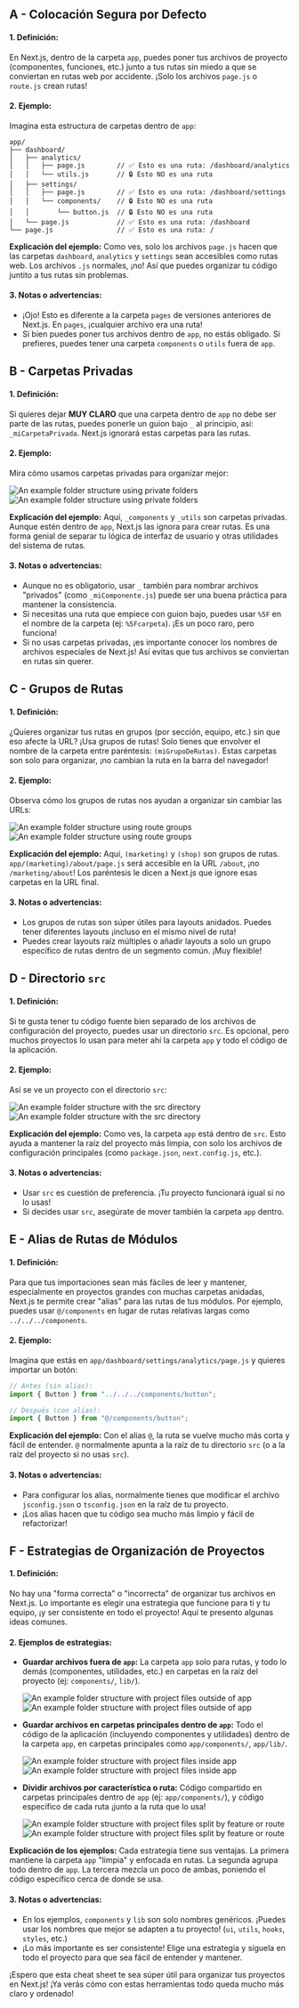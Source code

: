 ## A - Colocación Segura por Defecto

#### 1. **Definición:**

En Next.js, dentro de la carpeta `app`, puedes poner tus archivos de proyecto (componentes, funciones, etc.) junto a tus rutas sin miedo a que se conviertan en rutas web por accidente. ¡Solo los archivos `page.js` o `route.js` crean rutas!

#### 2. **Ejemplo:**

Imagina esta estructura de carpetas dentro de `app`:

```
app/
├── dashboard/
│   ├── analytics/
│   │   ├── page.js        // ✅ Esto es una ruta: /dashboard/analytics
│   │   └── utils.js       // 🔒 Esto NO es una ruta
│   ├── settings/
│   │   ├── page.js        // ✅ Esto es una ruta: /dashboard/settings
│   │   └── components/    // 🔒 Esto NO es una ruta
│   │       └── button.js  // 🔒 Esto NO es una ruta
│   └── page.js            // ✅ Esto es una ruta: /dashboard
└── page.js                // ✅ Esto es una ruta: /
```

**Explicación del ejemplo:**
Como ves, solo los archivos `page.js` hacen que las carpetas `dashboard`, `analytics` y `settings` sean accesibles como rutas web. Los archivos `.js` normales, ¡no! Así que puedes organizar tu código juntito a tus rutas sin problemas.

#### 3. **Notas o advertencias:**

- ¡Ojo! Esto es diferente a la carpeta `pages` de versiones anteriores de Next.js. En `pages`, ¡cualquier archivo era una ruta!
- Si bien puedes poner tus archivos dentro de `app`, no estás obligado. Si prefieres, puedes tener una carpeta `components` o `utils` fuera de `app`.

## B - Carpetas Privadas

#### 1. **Definición:**

Si quieres dejar **MUY CLARO** que una carpeta dentro de `app` no debe ser parte de las rutas, puedes ponerle un guion bajo `_` al principio, así: `_miCarpetaPrivada`. Next.js ignorará estas carpetas para las rutas.

#### 2. **Ejemplo:**

Mira cómo usamos carpetas privadas para organizar mejor:

![An example folder structure using private folders](https://nextjs.org/_next/image?url=%2Fdocs%2Flight%2Fproject-organization-private-folders.png&w=3840&q=75)![An example folder structure using private folders](https://nextjs.org/_next/image?url=%2Fdocs%2Fdark%2Fproject-organization-private-folders.png&w=3840&q=75)

**Explicación del ejemplo:**
Aquí, `_components` y `_utils` son carpetas privadas. Aunque estén dentro de `app`, Next.js las ignora para crear rutas. Es una forma genial de separar tu lógica de interfaz de usuario y otras utilidades del sistema de rutas.

#### 3. **Notas o advertencias:**

- Aunque no es obligatorio, usar `_` también para nombrar archivos "privados" (como `_miComponente.js`) puede ser una buena práctica para mantener la consistencia.
- Si necesitas una ruta que empiece con guion bajo, puedes usar `%5F` en el nombre de la carpeta (ej: `%5Fcarpeta`). ¡Es un poco raro, pero funciona!
- Si no usas carpetas privadas, ¡es importante conocer los nombres de archivos especiales de Next.js! Así evitas que tus archivos se conviertan en rutas sin querer.

## C - Grupos de Rutas

#### 1. **Definición:**

¿Quieres organizar tus rutas en grupos (por sección, equipo, etc.) sin que eso afecte la URL? ¡Usa grupos de rutas! Solo tienes que envolver el nombre de la carpeta entre paréntesis: `(miGrupoDeRutas)`. Estas carpetas son solo para organizar, ¡no cambian la ruta en la barra del navegador!

#### 2. **Ejemplo:**

Observa cómo los grupos de rutas nos ayudan a organizar sin cambiar las URLs:

![An example folder structure using route groups](https://nextjs.org/_next/image?url=%2Fdocs%2Flight%2Fproject-organization-route-groups.png&w=3840&q=75)![An example folder structure using route groups](https://nextjs.org/_next/image?url=%2Fdocs%2Fdark%2Fproject-organization-route-groups.png&w=3840&q=75)

**Explicación del ejemplo:**
Aquí, `(marketing)` y `(shop)` son grupos de rutas. `app/(marketing)/about/page.js` será accesible en la URL `/about`, ¡no `/marketing/about`! Los paréntesis le dicen a Next.js que ignore esas carpetas en la URL final.

#### 3. **Notas o advertencias:**

- Los grupos de rutas son súper útiles para layouts anidados. Puedes tener diferentes layouts ¡incluso en el mismo nivel de ruta!
- Puedes crear layouts raíz múltiples o añadir layouts a solo un grupo específico de rutas dentro de un segmento común. ¡Muy flexible!

## D - Directorio `src`

#### 1. **Definición:**

Si te gusta tener tu código fuente bien separado de los archivos de configuración del proyecto, puedes usar un directorio `src`. Es opcional, pero muchos proyectos lo usan para meter ahí la carpeta `app` y todo el código de la aplicación.

#### 2. **Ejemplo:**

Así se ve un proyecto con el directorio `src`:

![An example folder structure with the `src` directory](https://nextjs.org/_next/image?url=%2Fdocs%2Flight%2Fproject-organization-src-directory.png&w=3840&q=75)![An example folder structure with the `src` directory](https://nextjs.org/_next/image?url=%2Fdocs%2Fdark%2Fproject-organization-src-directory.png&w=3840&q=75)

**Explicación del ejemplo:**
Como ves, la carpeta `app` está dentro de `src`. Esto ayuda a mantener la raíz del proyecto más limpia, con solo los archivos de configuración principales (como `package.json`, `next.config.js`, etc.).

#### 3. **Notas o advertencias:**

- Usar `src` es cuestión de preferencia. ¡Tu proyecto funcionará igual si no lo usas!
- Si decides usar `src`, asegúrate de mover también la carpeta `app` dentro.

## E - Alias de Rutas de Módulos

#### 1. **Definición:**

Para que tus importaciones sean más fáciles de leer y mantener, especialmente en proyectos grandes con muchas carpetas anidadas, Next.js te permite crear "alias" para las rutas de tus módulos. Por ejemplo, puedes usar `@/components` en lugar de rutas relativas largas como `../../../components`.

#### 2. **Ejemplo:**

Imagina que estás en `app/dashboard/settings/analytics/page.js` y quieres importar un botón:

```javascript
// Antes (sin alias):
import { Button } from "../../../components/button";

// Después (con alias):
import { Button } from "@/components/button";
```

**Explicación del ejemplo:**
Con el alias `@`, la ruta se vuelve mucho más corta y fácil de entender. `@` normalmente apunta a la raíz de tu directorio `src` (o a la raíz del proyecto si no usas `src`).

#### 3. **Notas o advertencias:**

- Para configurar los alias, normalmente tienes que modificar el archivo `jsconfig.json` o `tsconfig.json` en la raíz de tu proyecto.
- ¡Los alias hacen que tu código sea mucho más limpio y fácil de refactorizar!

## F - Estrategias de Organización de Proyectos

#### 1. **Definición:**

No hay una "forma correcta" o "incorrecta" de organizar tus archivos en Next.js. Lo importante es elegir una estrategia que funcione para ti y tu equipo, ¡y ser consistente en todo el proyecto! Aquí te presento algunas ideas comunes.

#### 2. **Ejemplos de estrategias:**

- **Guardar archivos fuera de `app`:** La carpeta `app` solo para rutas, y todo lo demás (componentes, utilidades, etc.) en carpetas en la raíz del proyecto (ej: `components/`, `lib/`).

  ![An example folder structure with project files outside of app](https://nextjs.org/_next/image?url=%2Fdocs%2Flight%2Fproject-organization-project-root.png&w=3840&q=75)![An example folder structure with project files outside of app](https://nextjs.org/_next/image?url=%2Fdocs%2Fdark%2Fproject-organization-project-root.png&w=3840&q=75)

- **Guardar archivos en carpetas principales dentro de `app`:** Todo el código de la aplicación (incluyendo componentes y utilidades) dentro de la carpeta `app`, en carpetas principales como `app/components/`, `app/lib/`.

  ![An example folder structure with project files inside app](https://nextjs.org/_next/image?url=%2Fdocs%2Flight%2Fproject-organization-app-root.png&w=3840&q=75)![An example folder structure with project files inside app](https://nextjs.org/_next/image?url=%2Fdocs%2Fdark%2Fproject-organization-app-root.png&w=3840&q=75)

- **Dividir archivos por característica o ruta:** Código compartido en carpetas principales dentro de `app` (ej: `app/components/`), y código específico de cada ruta ¡junto a la ruta que lo usa!

  ![An example folder structure with project files split by feature or route](https://nextjs.org/_next/image?url=%2Fdocs%2Flight%2Fproject-organization-app-root-split.png&w=3840&q=75)![An example folder structure with project files split by feature or route](https://nextjs.org/_next/image?url=%2Fdocs%2Fdark%2Fproject-organization-app-root-split.png&w=3840&q=75)

**Explicación de los ejemplos:**
Cada estrategia tiene sus ventajas. La primera mantiene la carpeta `app` "limpia" y enfocada en rutas. La segunda agrupa todo dentro de `app`. La tercera mezcla un poco de ambas, poniendo el código específico cerca de donde se usa.

#### 3. **Notas o advertencias:**

- En los ejemplos, `components` y `lib` son solo nombres genéricos. ¡Puedes usar los nombres que mejor se adapten a tu proyecto! (`ui`, `utils`, `hooks`, `styles`, etc.)
- ¡Lo más importante es ser consistente! Elige una estrategia y síguela en todo el proyecto para que sea fácil de entender y mantener.

¡Espero que esta cheat sheet te sea súper útil para organizar tus proyectos en Next.js! ¡Ya verás cómo con estas herramientas todo queda mucho más claro y ordenado!
